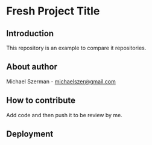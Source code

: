 # Fresh Project Title

## Introduction

This repository is an example to compare it repositories.

## About author

Michael Szerman - michaelszer@gmail.com

## How to contribute

Add code and then push it to be review by me.

## Deployment